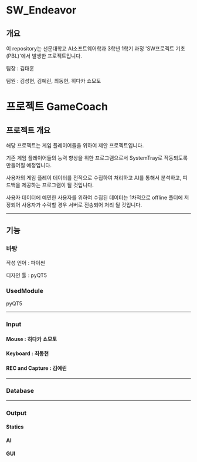 # SW_Endeavor

## 개요
이 repository는 선문대학교 AI소프트웨어학과 3학년 1학기 과정 'SW프로젝트 기초(PBL)'에서 발생한 프로젝트입니다.

팀장 : 김태훈

팀원 : 김성현, 김예린, 최동현, 히다카 쇼모토


# 프로젝트 GameCoach
## 프로젝트 개요
해당 프로젝트는 게임 플레이어들을 위하여 제안 프로젝트입니다.

기존 게임 플레이어들의 능력 향상을 위한 프로그램으로서 SystemTray로 작동되도록 만들어질 예정입니다.

사용자의 게임 플레이 데이터를 전적으로 수집하여 처리하고 AI를 통해서 분석하고, 피드백을 제공하는 프로그램이 될 것입니다.

사용자 데이터에 예민한 사용자를 위하여 수집된 데이터는 1차적으로 offline 폴더에 저장되어 사용자가 수락할 경우 서버로 전송되어 처리 될 것입니다.

***

## 기능
### 바탕
작성 언어 : 파이썬

디자인 툴 : pyQT5

### UsedModule
pyQT5

***

### Input
#### Mouse : 히다카 쇼모토

#### Keyboard : 최동현

#### REC and Capture : 김예린

***

### Database

***

### Output
#### Statics

#### AI

#### GUI
